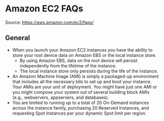 # Amazon EC2 FAQs

Source: https://aws.amazon.com/ec2/faqs/

## General

* When you launch your Amazon EC2 instances you have the ability to store your root device data on Amazon EBS or the local instance store. 
	* By using Amazon EBS, data on the root device will persist independently from the lifetime of the instance. 
	* The local instance store only persists during the life of the instance. 
* An Amazon Machine Image (AMI) is simply a packaged-up environment that includes all the necessary bits to set up and boot your instance. Your AMIs are your unit of deployment. You might have just one AMI or you might compose your system out of several building block AMIs (e.g., webservers, appservers, and databases).
* You are limited to running up to a total of 20 On-Demand instances across the instance family, purchasing 20 Reserved Instances, and requesting Spot Instances per your dynamic Spot limit per region. 
	